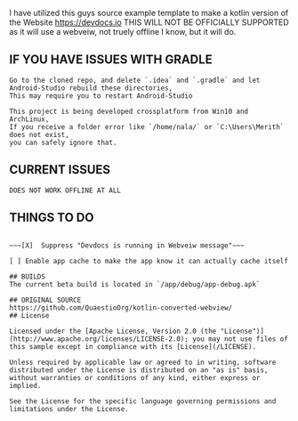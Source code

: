 I have utilized this guys source example template to make a kotlin version of the Website https://devdocs.io
THIS WILL NOT BE OFFICIALLY SUPPORTED as it will use a webveiw, not truely offline I know, but it will do. 

## IF YOU HAVE ISSUES WITH GRADLE
	Go to the cloned repo, and delete `.idea` and `.gradle` and let Android-Studio rebuild these directories, 
	This may require you to restart Android-Studio
	
	This project is being developed crossplatform from Win10 and ArchLinux, 
	If you receive a folder error like `/home/nala/` or `C:\Users\Merith` does not exist,
	you can safely ignore that.

## CURRENT ISSUES
	DOES NOT WORK OFFLINE AT ALL



## THINGS TO DO
~~~[X]	Remove annoying Header Bar~~~

~~~[X]	Suppress "Devdocs is running in Webveiw message"~~~

[ ]	Enable app cache to make the app know it can actually cache itself

## BUILDS
The current beta build is located in `/app/debug/app-debug.apk`

## ORIGINAL SOURCE
https://github.com/QuaestioOrg/kotlin-converted-webview/
## License

Licensed under the [Apache License, Version 2.0 (the "License")](http://www.apache.org/licenses/LICENSE-2.0); you may not use files of this sample except in compliance with its [License](/LICENSE).

Unless required by applicable law or agreed to in writing, software distributed under the License is distributed on an "as is" basis, without warranties or conditions of any kind, either express or implied.

See the License for the specific language governing permissions and limitations under the License.
